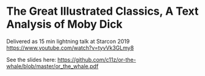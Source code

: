 # The Great Illustrated Classics, A Text Analysis of Moby Dick
Delivered as 15 min lightning talk at Starcon 2019 https://www.youtube.com/watch?v=tyvVk3GLmy8

See the slides here: https://github.com/c11z/or-the-whale/blob/master/or_the_whale.pdf
